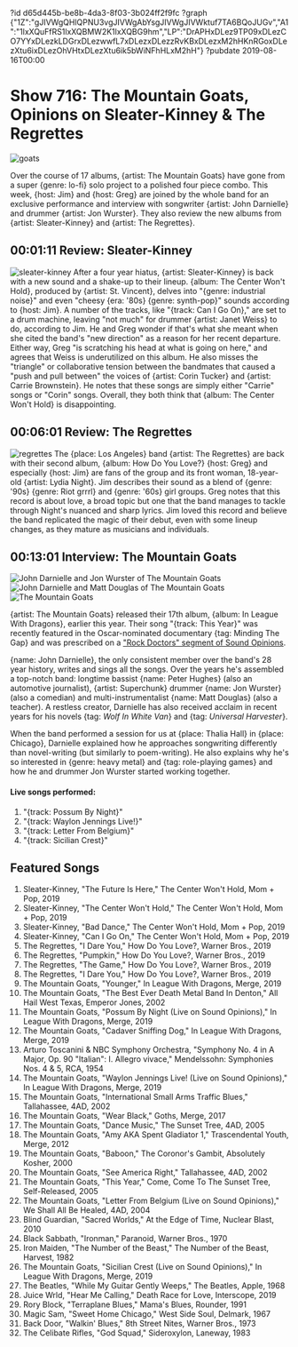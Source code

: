?id d65d445b-be8b-4da3-8f03-3b024ff2f9fc
?graph {"1Z":"gJIVWgQHlQPNU3vgJIVWgAbYsgJIVWgJIVWktuf7TA6BQoJUGv","A1":"1lxXQuFfRS1lxXQBMW2K1lxXQBG9hm","LP":"DrAPHxDLez9TP09xDLezCO7YYxDLezkLDGrxDLezwwfL7xDLezxDLezzRvKBxDLezxM2hHKnRGoxDLezXtu6ixDLezOhVHtxDLezXtu6ik5bWiNFhHLxM2hH"}
?pubdate 2019-08-16T00:00
# Show 716: The Mountain Goats, Opinions on Sleater-Kinney & The Regrettes

![goats](https://static.soundopinions.org/images/2019/mountaings.jpg)

Over the course of 17 albums, {artist: The Mountain Goats} have gone from a super {genre: lo-fi} solo project to a polished four piece combo. This week, {host: Jim} and {host: Greg} are joined by the whole band for an exclusive performance and interview with songwriter {artist: John Darnielle} and drummer {artist: Jon Wurster}. They also review the new albums from {artist: Sleater-Kinney} and {artist: The Regrettes}.


## 00:01:11 Review: Sleater-Kinney

![sleater-kinney](https://static.soundopinions.org/assets/716/1Z0.jpg)
After a four year hiatus, {artist: Sleater-Kinney} is back with a new sound and a shake-up to their lineup. {album: The Center Won't Hold}, produced by {artist: St. Vincent}, delves into "{genre: industrial noise}" and even "cheesy {era: '80s} {genre: synth-pop}" sounds according to {host: Jim}. A number of the tracks, like "{track: Can I Go On}," are set to a drum machine, leaving "not much" for drummer {artist: Janet Weiss} to do, according to Jim. He and Greg wonder if that's what she meant when she cited the band's "new direction" as a reason for her recent departure. Either way, Greg "is scratching his head at what is going on here," and agrees that Weiss is underutilized on this album. He also misses the "triangle" or collaborative tension between the bandmates that caused a "push and pull between" the voices of {artist: Corin Tucker} and {artist: Carrie Brownstein}. He notes that these songs are simply either "Carrie" songs or "Corin" songs. Overall, they both think that {album: The Center Won't Hold} is disappointing.

## 00:06:01 Review: The Regrettes
![regrettes](https://static.soundopinions.org/assets/716/A10.jpg)
The {place: Los Angeles} band {artist: The Regrettes} are back with their second album, {album: How Do You Love?} {host: Greg} and especially {host: Jim} are fans of the group and its front woman, 18-year-old {artist: Lydia Night}. Jim describes their sound as a blend of {genre: '90s} {genre: Riot grrrl} and {genre: '60s} girl groups. Greg notes that this record is about love, a broad topic but one that the band manages to tackle through Night's nuanced and sharp lyrics. Jim loved this record and believe the band replicated the magic of their debut, even with some lineup changes, as they mature as musicians and individuals. 


## 00:13:01 Interview: The Mountain Goats

![John Darnielle and Jon Wurster of The Mountain Goats](https://static.soundopinions.org/assets/716/LP0.jpg)
![John Darnielle and Matt Douglas of The Mountain Goats](https://static.soundopinions.org/assets/716/LP1.jpg)
![The Mountain Goats](https://static.soundopinions.org/assets/716/LP2.jpg)

{artist: The Mountain Goats} released their 17th album, {album: In League With Dragons}, earlier this year. Their song "{track: This Year}" was recently featured in the Oscar-nominated documentary {tag: Minding The Gap} and was prescribed on a ["Rock Doctors" segment of Sound Opinions](https://soundopinions.org/show/698/#themountaingoats). 

{name: John Darnielle}, the only consistent member over the band's 28 year history, writes and sings all the songs. Over the years he's assembled a top-notch band: longtime bassist {name: Peter Hughes} (also an automotive journalist), {artist: Superchunk} drummer {name: Jon Wurster} (also a comedian) and multi-instrumentalist {name: Matt Douglas} (also a teacher). A restless creator, Darnielle has also received acclaim in recent years for his novels {tag: *Wolf In White Van*} and {tag: *Universal Harvester*}. 


When the band performed a session for us at {place: Thalia Hall} in {place: Chicago}, Darnielle explained how he approaches songwriting differently than novel-writing (but similarly to poem-writing). He also explains why he's so interested in {genre: heavy metal} and {tag: role-playing games} and how he and drummer Jon Wurster started working together.



#### Live songs performed: 
1. "{track: Possum By Night}"
2. "{track: Waylon Jennings Live!}"
3. "{track: Letter From Belgium}"
4. "{track: Sicilian Crest}"



## Featured Songs
1. Sleater-Kinney, "The Future Is Here," The Center Won't Hold, Mom + Pop, 2019
1. Sleater-Kinney, "The Center Won't Hold," The Center Won't Hold, Mom + Pop, 2019
1. Sleater-Kinney, "Bad Dance," The Center Won't Hold, Mom + Pop, 2019
1. Sleater-Kinney, "Can I Go On," The Center Won't Hold, Mom + Pop, 2019
1. The Regrettes, "I Dare You," How Do You Love?, Warner Bros., 2019
1. The Regrettes, "Pumpkin," How Do You Love?, Warner Bros., 2019
1. The Regrettes, "The Game," How Do You Love?, Warner Bros., 2019
1. The Regrettes, "I Dare You," How Do You Love?, Warner Bros., 2019
1. The Mountain Goats, "Younger," In League With Dragons, Merge, 2019
1. The Mountain Goats, "The Best Ever Death Metal Band In Denton," All Hail West Texas, Emperor Jones, 2002
1. The Mountain Goats, "Possum By Night (Live on Sound Opinions)," In League With Dragons, Merge, 2019
1. The Mountain Goats, "Cadaver Sniffing Dog," In League With Dragons, Merge, 2019
1. Arturo Toscanini & NBC Symphony Orchestra, "Symphony No. 4 in A Major, Op. 90 "Italian": I. Allegro vivace," Mendelssohn: Symphonies Nos. 4 & 5, RCA, 1954
1. The Mountain Goats, "Waylon Jennings Live! (Live on Sound Opinions)," In League With Dragons, Merge, 2019
1. The Mountain Goats, "International Small Arms Traffic Blues," Tallahassee, 4AD, 2002
1. The Mountain Goats, "Wear Black," Goths, Merge, 2017
1. The Mountain Goats, "Dance Music," The Sunset Tree, 4AD, 2005
1. The Mountain Goats, "Amy AKA Spent Gladiator 1," Trascendental Youth, Merge, 2012
1. The Mountain Goats, "Baboon," The Coronor's Gambit, Absolutely Kosher, 2000
1. The Mountain Goats, "See America Right," Tallahassee, 4AD, 2002
1. The Mountain Goats, "This Year," Come, Come To The Sunset Tree, Self-Released, 2005
1. The Mountain Goats, "Letter From Belgium (Live on Sound Opinions)," We Shall All Be Healed, 4AD, 2004
1. Blind Guardian, "Sacred Worlds," At the Edge of Time, Nuclear Blast, 2010
1. Black Sabbath, "Ironman," Paranoid, Warner Bros., 1970
1. Iron Maiden, "The Number of the Beast," The Number of the Beast, Harvest, 1982
1. The Mountain Goats, "Sicilian Crest (Live on Sound Opinions)," In League With Dragons, Merge, 2019
1. The Beatles, "While My Guitar Gently Weeps," The Beatles, Apple, 1968
1. Juice Wrld, "Hear Me Calling," Death Race for Love, Interscope, 2019
1. Rory Block, "Terraplane Blues," Mama's Blues, Rounder, 1991
1. Magic Sam, "Sweet Home Chicago," West Side Soul, Delmark, 1967
1. Back Door, "Walkin' Blues," 8th Street Nites, Warner Bros., 1973
1. The Celibate Rifles, "God Squad," Sideroxylon, Laneway, 1983
